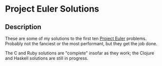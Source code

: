 # Project Euler Solutions

## Description

These are some of my solutions to the first ten [Project Euler](http://www.projecteuler.net/) problems. Probably not the fanciest or the most performant, but they get the job done.

The C and Ruby solutions are "complete" insofar as they work; the Clojure and Haskell solutions are still in progress.

